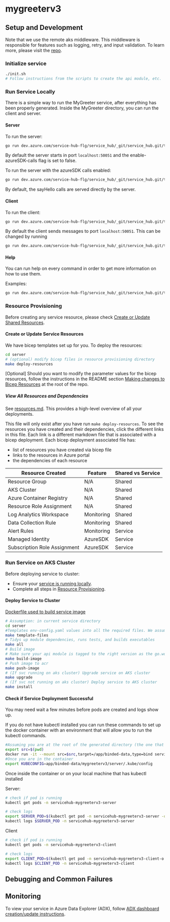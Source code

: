 # mygreeterv3





## Setup and Development

Note that we use the remote aks middleware. This middleware is responsible for features such as logging, retry, and input validation. To learn more, please visit the [repo](https://github.com/Azure/aks-middleware/tree/main).

### Initialize service

```bash
./init.sh
# Follow instructions from the scripts to create the api module, etc.
```

### Run Service Locally

There is a simple way to run the MyGreeter service, after everything has been properly generated. Inside the MyGreeter directory, you can run the client and server.

#### Server

To run the server:

```bash
go run dev.azure.com/service-hub-flg/service_hub/_git/service_hub.git/testing/canonical-output/mygreeterv3/server/cmd/server start 
```

By default the server starts in port `localhost:50051` and the enable-azureSDK-calls flag is set to false.

To run the server with the azureSDK calls enabled:

```bash
go run dev.azure.com/service-hub-flg/service_hub/_git/service_hub.git/testing/canonical-output/mygreeterv3/server/cmd/server start --enable-azureSDK-calls true --subscription-id <sub_id>
```

By default, the sayHello calls are served directly by the server.

#### Client

To run the client:

```bash
go run dev.azure.com/service-hub-flg/service_hub/_git/service_hub.git/testing/canonical-output/mygreeterv3/server/cmd/client hello
```

By default the client sends messages to port `localhost:50051`. This can be changed by running

```bash
go run dev.azure.com/service-hub-flg/service_hub/_git/service_hub.git/testing/canonical-output/mygreeterv3/server/cmd/client hello --remote-addr <remote_addr>
```

#### Help

You can run help on every command in order to get more information on how to use them.

Examples:

```bash
go run dev.azure.com/service-hub-flg/service_hub/_git/service_hub.git/testing/canonical-output/mygreeterv3/server/cmd/client help
```

### Resource Provisioning

Before creating any service resource, please check [Create or Update Shared Resources](../../shared-resources/README.md).

#### Create or Update Service Resources

We have bicep templates set up for you. To deploy the resources:

```bash
cd server
# (optional) modify bicep files in resource provisioning directory
make deploy-resources
```

[Optional] Should you want to modify the parameter values for the bicep resources, follow the instructions in the README section [Making changes to Bicep Resources](../README.md) at the root of the repo.

##### View All Resources and Dependencies

See [resources.md](server/resources.md). This provides a high-level overview of all your deployments.

This file will only exist after you have run `make deploy-resources`. To see the resources you have created and their dependencies, click the different links in this file. Each link is a different markdown file that is associated with a bicep deployment. Each bicep deployment associated file has:

- list of resources you have created via bicep file
- links to the resources in Azure portal
- the dependencies of each resource

| Resource Created | Feature | Shared vs Service |
|----------|----------|----------|
| Resource Group | N/A | Shared |
| AKS Cluster | N/A | Shared |
| Azure Container Registry | N/A | Shared |
| Resource Role Assignment | N/A | Shared |
| Log Analytics Workspace | Monitoring | Shared |
| Data Collection Rule | Monitoring | Shared |
| Alert Rules | Monitoring | Service |
| Managed Identity | AzureSDK | Service |
| Subscription Role Assignment | AzureSDK | Service |

### Run Service on AKS Cluster

Before deploying service to cluster:

- Ensure your [service is running locally](#run-service-locally).
- Complete all steps in [Resource Provisioning](#resource-provisioning).

#### Deploy Service to Cluster
[Dockerfile used to build service image](server/Dockerfile)

```bash
# Assumption: in current service directory
cd server
#Templates env-config.yaml values into all the required files. We assume env-config.yaml exists in your generated folder. (i.e. the folder that stores the generated directories)
make template-files
# Tidys up module dependencies, runs tests, and builds executables
make all
# Build image
# Make sure your api module is tagged to the right version as the go.work file is not used in server/Dockerfile (linked above)
make build-image
# Push image to acr
make push-image
# (If svc running on aks cluster) Upgrade service on AKS cluster
make upgrade
# (If svc not running on aks cluster) Deploy service to AKS cluster
make install
```

#### Check if Service Deployment Successful

You may need wait a few minutes before pods are created and logs show up.

If you do not have kubectl installed you can run these commands to set up the docker container with an environment that will allow you to run the kubectl commands.
```bash
#Assuming you are at the root of the generated directory (the one that contains mygreeterv3)
export src=$(pwd)
docker run -it --mount src=$src,target=/app/binded-data,type=bind servicehubregistry.azurecr.io/service_hub_environment:$20240329 /bin/bash
#Once you are in the container
export KUBECONFIG=app/binded-data/mygreeterv3/server/.kube/config
```

Once inside the container or on your local machine that has kubectl installed

Server:
```bash
# check if pod is running
kubectl get pods -n servicehub-mygreeterv3-server

# check logs
export SERVER_POD=$(kubectl get pod -n servicehub-mygreeterv3-server -o jsonpath="{.items[0].metadata.name}")
kubectl logs $SERVER_POD -n servicehub-mygreeterv3-server
```

Client
```bash
# check if pod is running
kubectl get pods -n servicehub-mygreeterv3-client

# check logs
export CLIENT_POD=$(kubectl get pod -n servicehub-mygreeterv3-client-o jsonpath="{.items[0].metadata.name}")
kubectl logs $CLIENT_POD -n servicehub-mygreeterv3-client
```


## Debugging and Common Failures


## Monitoring

To view your service in Azure Data Explorer (ADX), follow [ADX dashboard creation/update instructions](server/monitoring/README.md).
